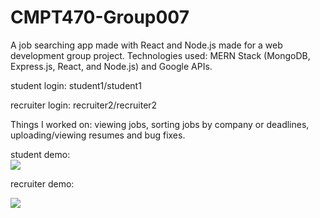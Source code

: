 # CMPT470-Group007

A job searching app made with React and Node.js made for a web development group project.
Technologies used: MERN Stack (MongoDB, Express.js, React, and Node.js) and Google APIs.

student login: student1/student1  

recruiter login: recruiter2/recruiter2  

Things I worked on: viewing jobs, sorting jobs by company or deadlines, uploading/viewing resumes and bug fixes.

student demo:  
![](student-demo.gif)

recruiter demo:  

![](recruiter-demo.gif)
